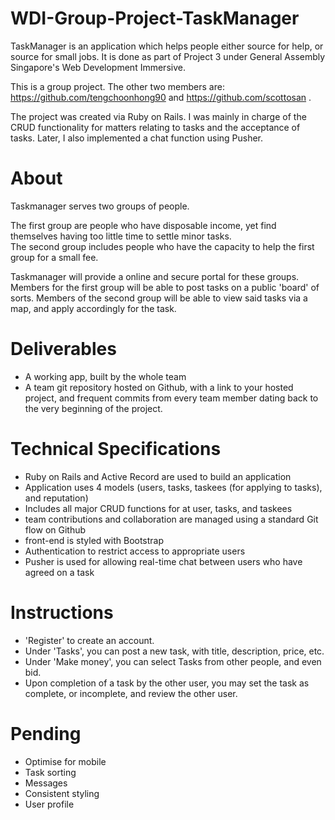 # WDI-Group-Project-TaskManager
TaskManager is an application which helps people either source for help, or source for small jobs. It is done as part of Project 3 under General Assembly Singapore's Web Development Immersive.<br />

This is a group project. The other two members are: https://github.com/tengchoonhong90 and https://github.com/scottosan .<br />

 The project was created via Ruby on Rails. I was mainly in charge of the CRUD functionality for matters relating to tasks and the acceptance of tasks. Later, I also implemented a chat function using Pusher.

# About
Taskmanager serves two groups of people.<br />

The first group are people who have disposable income, yet find themselves having too little time to settle minor tasks.<br />
The second group includes people who have the capacity to help the first group for a small fee.<br />

Taskmanager will provide a online and secure portal for these groups. Members for the first group will be able to post tasks on a public 'board' of sorts. Members of the second group will be able to view said tasks via a map, and apply accordingly for the task.

# Deliverables
- A working app, built by the whole team
- A team git repository hosted on Github, with a link to your hosted project, and frequent commits from every team member dating back to the very beginning of the project.

# Technical Specifications
- Ruby on Rails and Active Record are used to build an application
- Application uses 4 models (users, tasks, taskees (for applying to tasks), and reputation)
- Includes all major CRUD functions for at user, tasks, and taskees
- team contributions and collaboration are managed using a standard Git flow on Github
- front-end is styled with Bootstrap
- Authentication to restrict access to appropriate users
- Pusher is used for allowing real-time chat between users who have agreed on a task

# Instructions
- 'Register' to create an account.
- Under 'Tasks', you can post a new task, with title, description, price, etc.
- Under 'Make money', you can select Tasks from other people, and even bid.
- Upon completion of a task by the other user, you may set the task as complete, or incomplete, and review the other user.

# Pending
- Optimise for mobile
- Task sorting
- Messages
- Consistent styling
- User profile
